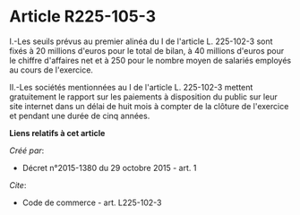 # Article R225-105-3

I.-Les seuils prévus au premier alinéa du I de l'article L. 225-102-3 sont fixés à 20 millions d'euros pour le total de
bilan, à 40 millions d'euros pour le chiffre d'affaires net et à 250 pour le nombre moyen de salariés employés au cours de
l'exercice. 

II.-Les sociétés mentionnées au I de l'article L. 225-102-3 mettent gratuitement le rapport sur les paiements à disposition
du public sur leur site internet dans un délai de huit mois à compter de la clôture de l'exercice et pendant une durée de
cinq années.

**Liens relatifs à cet article**

_Créé par_:

  - Décret n°2015-1380 du 29 octobre 2015 - art. 1

_Cite_:

  - Code de commerce - art. L225-102-3
